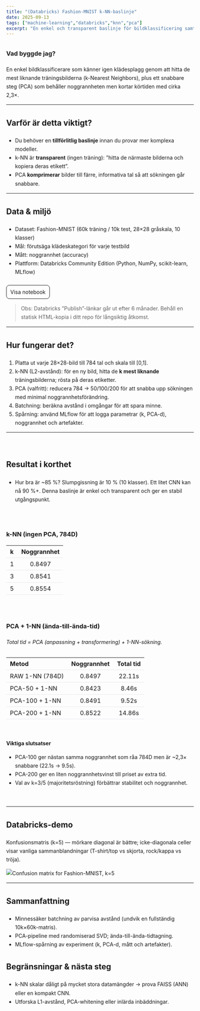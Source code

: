 ```yaml
---
title: "(Databricks) Fashion-MNIST k-NN-baslinje"
date: 2025-09-13
tags: ["machine-learning","databricks","knn","pca"]
excerpt: "En enkel och transparent baslinje för bildklassificering samt en praktisk studie av hastighet kontra noggrannhet."
---
```


<style>
/* Scoped to this page */
.proj { line-height: 1.65; }
.proj h2, .proj h3 { margin-top: 2rem; }
.proj .spacer { height: 10px; }
.proj .table-wrap { overflow-x: auto; }
.proj .table-wrap table { min-width: 520px; border-collapse: collapse; }
.proj table th, .proj table td { padding: 6px 10px; border-bottom: 1px solid #e5e7eb; text-align: left; }
.proj .btn { display:inline-block; padding:6px 10px; border:1px solid currentColor; border-radius:8px; text-decoration:none; }
.proj .btn:hover { background: rgba(0,0,0,0.05); }
</style>

<div class="proj">

### Vad byggde jag?
En enkel bildklassificerare som känner igen klädesplagg genom att hitta de mest liknande träningsbilderna (k-Nearest Neighbors), plus ett snabbare steg (PCA) som behåller noggrannheten men kortar körtiden med cirka 2,3×.

---

## Varför är detta viktigt?
- Du behöver en **tillförlitlig baslinje** innan du provar mer komplexa modeller.  
- k-NN är **transparent** (ingen träning): ”hitta de närmaste bilderna och kopiera deras etikett”.  
- PCA **komprimerar** bilder till färre, informativa tal så att sökningen går snabbare.

---

## Data & miljö
- Dataset: Fashion-MNIST (60k träning / 10k test, 28×28 gråskala, 10 klasser)  
- Mål: förutsäga klädeskategori för varje testbild  
- Mått: noggrannhet (accuracy)  
- Plattform: Databricks Community Edition (Python, NumPy, scikit-learn, MLflow)

<div class="spacer"></div>
<a class="btn" href="https://databricks-prod-cloudfront.cloud.databricks.com/public/4027ec902e239c93eaaa8714f173bcfc/1262134940925609/2502558802654417/3858847372272760/latest.html" target="_blank" rel="noreferrer">Visa notebook</a>

> Obs: Databricks ”Publish”-länkar går ut efter 6 månader. Behåll en statisk HTML-kopia i ditt repo för långsiktig åtkomst.

---

## Hur fungerar det?
1) Platta ut varje 28×28-bild till 784 tal och skala till [0,1].  
2) k-NN (L2-avstånd): för en ny bild, hitta de **k mest liknande** träningsbilderna; rösta på deras etiketter.  
3) PCA (valfritt): reducera 784 → 50/100/200 för att snabba upp sökningen med minimal noggrannhetsförändring.  
4) Batchning: beräkna avstånd i omgångar för att spara minne.  
5) Spårning: använd MLflow för att logga parametrar (k, PCA-d), noggrannhet och artefakter.

---
<br />

## Resultat i korthet
- Hur bra är ~85 %? Slumpgissning är 10 % (10 klasser). Ett litet CNN kan nå 90 %+.
  Denna baslinje är enkel och transparent och ger en stabil utgångspunkt.

<br />

### k-NN (ingen PCA, 784D)

| k | Noggrannhet |
|:-:|:-----------:|
| 1 | 0.8497      |
| 3 | 0.8541      |
| 5 | 0.8554      |

<br />

### PCA + 1-NN (ända-till-ända-tid)  
*Total tid = PCA (anpassning + transformering) + 1-NN-sökning.*

<div class="table-wrap">

| Metod               | Noggrannhet | Total tid |
|---------------------|:-----------:|:---------:|
| RAW 1-NN (784D)     | 0.8497      | 22.11s    |
| PCA-50 + 1-NN       | 0.8423      | 8.46s     |
| PCA-100 + 1-NN      | 0.8491      | 9.52s     |
| PCA-200 + 1-NN      | 0.8522      | 14.86s    |

</div>

<br />

**Viktiga slutsatser**
- PCA-100 ger nästan samma noggrannhet som råa 784D men är ~2,3× snabbare (22.1s → 9.5s).  
- PCA-200 ger en liten noggrannhetsvinst till priset av extra tid.  
- Val av k=3/5 (majoritetsröstning) förbättrar stabilitet och noggrannhet.

<br />

---

## Databricks-demo
Konfusionsmatris (k=5) — mörkare diagonal är bättre; icke-diagonala celler visar vanliga sammanblandningar (T-shirt/top vs skjorta, rock/kappa vs tröja).

![Confusion matrix for Fashion-MNIST, k=5](/images/projects/project3/1.png)

---

## Sammanfattning
- Minnessäker batchning av parvisa avstånd (undvik en fullständig 10k×60k-matris).  
- PCA-pipeline med randomiserad SVD; ända-till-ända-tidtagning.  
- MLflow-spårning av experiment (k, PCA-d, mått och artefakter).

## Begränsningar & nästa steg
- k-NN skalar dåligt på mycket stora datamängder → prova FAISS (ANN) eller en kompakt CNN.  
- Utforska L1-avstånd, PCA-whitening eller inlärda inbäddningar.

</div>
